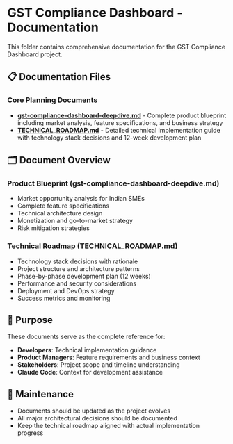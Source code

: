 # GST Compliance Dashboard - Documentation

This folder contains comprehensive documentation for the GST Compliance Dashboard project.

## 📋 Documentation Files

### Core Planning Documents
- **[gst-compliance-dashboard-deepdive.md](./gst-compliance-dashboard-deepdive.md)** - Complete product blueprint including market analysis, feature specifications, and business strategy
- **[TECHNICAL_ROADMAP.md](./TECHNICAL_ROADMAP.md)** - Detailed technical implementation guide with technology stack decisions and 12-week development plan

## 🗂️ Document Overview

### Product Blueprint (gst-compliance-dashboard-deepdive.md)
- Market opportunity analysis for Indian SMEs
- Complete feature specifications
- Technical architecture design
- Monetization and go-to-market strategy
- Risk mitigation strategies

### Technical Roadmap (TECHNICAL_ROADMAP.md)
- Technology stack decisions with rationale
- Project structure and architecture patterns
- Phase-by-phase development plan (12 weeks)
- Performance and security considerations
- Deployment and DevOps strategy
- Success metrics and monitoring

## 🎯 Purpose

These documents serve as the complete reference for:
- **Developers**: Technical implementation guidance
- **Product Managers**: Feature requirements and business context
- **Stakeholders**: Project scope and timeline understanding
- **Claude Code**: Context for development assistance

## 📝 Maintenance

- Documents should be updated as the project evolves
- All major architectural decisions should be documented
- Keep the technical roadmap aligned with actual implementation progress